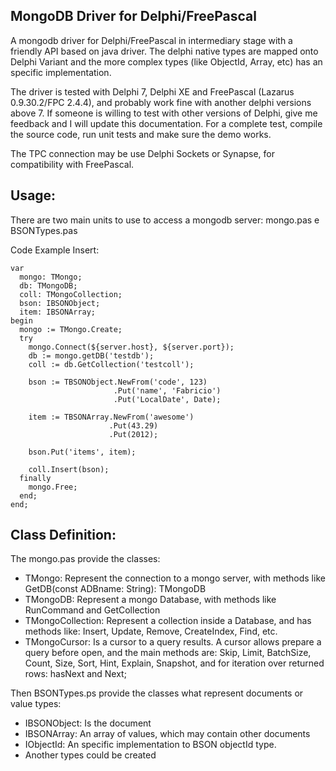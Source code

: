 MongoDB Driver for Delphi/FreePascal
-------------------------

A mongodb driver for Delphi/FreePascal in intermediary stage with a friendly API based on java driver.
The delphi native types are mapped onto Delphi Variant and the more complex types (like ObjectId, Array, etc) 
has an specific implementation.

The driver is tested with Delphi 7, Delphi XE and FreePascal (Lazarus 0.9.30.2/FPC 2.4.4), and probably work fine with another delphi versions above 7.
If someone is willing to test with other versions of Delphi, give me feedback and I will update this documentation. 
For a complete test, compile the source code, run unit tests and make sure the demo works.

The TPC connection may be use Delphi Sockets or Synapse, for compatibility with FreePascal.

Usage:
------
There are two main units to use to access a mongodb server: mongo.pas e BSONTypes.pas

Code Example Insert:

    var
      mongo: TMongo;
      db: TMongoDB;
      coll: TMongoCollection;
      bson: IBSONObject;
      item: IBSONArray;
    begin
      mongo := TMongo.Create;
      try
        mongo.Connect(${server.host}, ${server.port});
        db := mongo.getDB('testdb');
        coll := db.GetCollection('testcoll');
    
        bson := TBSONObject.NewFrom('code', 123)
                           .Put('name', 'Fabricio')
                           .Put('LocalDate', Date);
    
        item := TBSONArray.NewFrom('awesome')
                          .Put(43.29)
                          .Put(2012);
    
        bson.Put('items', item);
    
        coll.Insert(bson);
      finally
        mongo.Free;
      end;
    end;

Class Definition:
-----------------	
The mongo.pas provide the classes:
 - TMongo: Represent the connection to a mongo server, with methods like GetDB(const ADBname: String): TMongoDB
 - TMongoDB: Represent a mongo Database, with methods like RunCommand and GetCollection
 - TMongoCollection: Represent a collection inside a Database, and has methods like: Insert, Update, Remove, 
                     CreateIndex, Find, etc.
 - TMongoCursor: Is a cursor to a query results. A cursor allows prepare a query before open, and the main methods 
                 are: Skip, Limit, BatchSize, Count, Size, Sort, Hint, Explain, Snapshot, and for iteration over 
								 returned rows: hasNext and Next;

Then BSONTypes.ps provide the classes what represent documents or value types:
 - IBSONObject: Is the document
 - IBSONArray: An array of values, which may contain other documents 
 - IObjectId: An specific implementation to BSON objectId type.
 - Another types could be created				 
								   